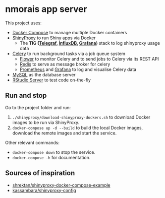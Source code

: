 # nmorais app server

This project uses:
- [Docker Compose][] to manage multiple Docker containers
- [ShinyProxy][] to run Shiny apps via Docker
  - The **TIG ([Telegraf][], [InfluxDB][], [Grafana][])** stack to log
  shinyproxy usage data
- [Celery][] to run background tasks via a job queue system
  - [Flower][] to monitor Celery and to send jobs to Celery via its REST API
  - [Redis][] to serve as message broker for celery
  - [Prometheus][] and [Grafana][] to log and visualise Celery data
- [MySQL][] as the database server
- [RStudio Server][] to test code on-the-fly

[Docker Compose]: https://docs.docker.com/compose/
[ShinyProxy]: https://shinyproxy.io
[InfluxDB]: https://www.influxdata.com
[Telegraf]: https://www.influxdata.com/time-series-platform/telegraf/
[Grafana]: https://grafana.com
[Celery]: https://docs.celeryproject.org/
[Flower]: https://flower.readthedocs.io/en/latest/
[Redis]: https://redis.io
[Prometheus]: https://prometheus.io
[MySQL]: https://www.mysql.com
[RStudio Server]: https://www.rstudio.com/products/rstudio/

## Run and stop

Go to the project folder and run:

1. `./shinyproxy/download-shinyproxy-dockers.sh` to download Docker images
to be run via ShinyProxy.
2. `docker-compose up -d --build` to build the local Docker images,
download the remote images and start the service.

Other relevant commands:

- `docker-compose down` to stop the service.
- `docker-compose -h` for documentation.

## Sources of inspiration

- [shrektan/shinyproxy-docker-compose-example][shrektan]
- [kassambara/shinyproxy-config][kassambra]

[shrektan]: https://github.com/shrektan/shinyproxy-docker-compose-example
[kassambra]: https://github.com/kassambara/shinyproxy-config
